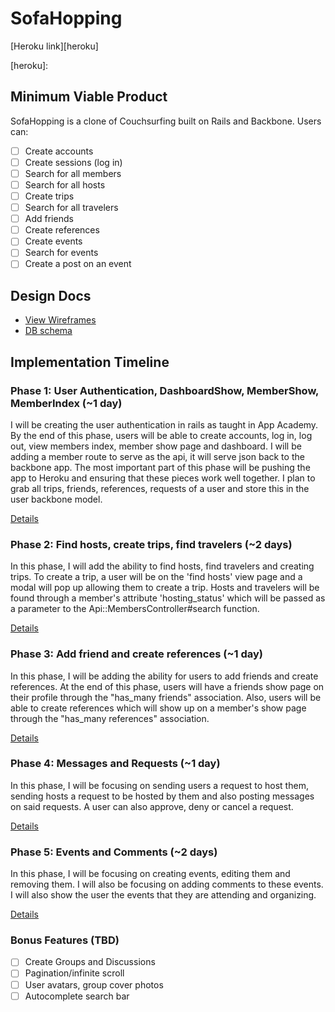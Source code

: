 # SofaHopping

[Heroku link][heroku]

[heroku]:

## Minimum Viable Product
SofaHopping is a clone of Couchsurfing built on Rails and Backbone. Users can:


- [ ] Create accounts
- [ ] Create sessions (log in)
- [ ] Search for all members
- [ ] Search for all hosts
- [ ] Create trips
- [ ] Search for all travelers
- [ ] Add friends
- [ ] Create references
- [ ] Create events
- [ ] Search for events
- [ ] Create a post on an event

## Design Docs
* [View Wireframes][views]
* [DB schema][schema]

[views]: ./docs/views.md
[schema]: ./docs/schema.md

## Implementation Timeline

### Phase 1: User Authentication, DashboardShow, MemberShow, MemberIndex (~1 day)
I will be creating the user authentication in rails as taught in App Academy.
By the end of this phase, users will be able to create accounts, log in, log out,
view members index, member show page and dashboard. I will be adding a
member route to serve as the api, it will serve json back to the backbone app.
The most important part of this phase will be pushing the app to Heroku
and ensuring that these pieces work well together. I plan to grab all trips,
friends, references, requests of a user and store this in the user backbone model.

[Details][phase-one]

### Phase 2: Find hosts, create trips, find travelers (~2 days)
In this phase, I will add the ability to find hosts, find travelers
and creating trips. To create a trip, a user will be on the 'find hosts' view
page and a modal will pop up allowing them to create a trip. Hosts and travelers
will be found through a member's attribute 'hosting_status' which will be passed
as a parameter to the Api::MembersController#search function.

[Details][phase-two]

### Phase 3: Add friend and create references (~1 day)
In this phase, I will be adding the ability for users to add friends
and create references. At the end of this phase, users will have a friends show
page on their profile through the "has_many friends" association.
Also, users will be able to create references which will show up on a member's show page through the "has_many references" association.

[Details][phase-three]

### Phase 4: Messages and Requests (~1 day)
In this phase, I will be focusing on sending users a request to host them,
sending hosts a request to be hosted by them and also posting messages
on said requests. A user can also approve, deny or cancel a request.

[Details][phase-four]

### Phase 5: Events and Comments (~2 days)
In this phase, I will be focusing on creating events, editing them and removing
them. I will also be focusing on adding comments to these events. I will also
show the user the events that they are attending and organizing.

[Details][phase-five]


### Bonus Features (TBD)
- [ ] Create Groups and Discussions
- [ ] Pagination/infinite scroll
- [ ] User avatars, group cover photos
- [ ] Autocomplete search bar

[phase-one]: ./docs/phases/phase1.md
[phase-two]: ./docs/phases/phase2.md
[phase-three]: ./docs/phases/phase3.md
[phase-four]: ./docs/phases/phase4.md
[phase-five]: ./docs/phases/phase5.md
